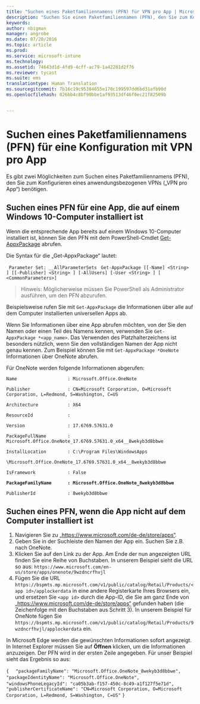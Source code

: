```yaml
---
title: "Suchen eines Paketfamiliennamens (PFN) für VPN pro App | Microsoft Intune"
description: "Suchen Sie einen Paketfamiliennamen (PFN), den Sie zum Konfigurieren eines anwendungsbezogenen VPN („VPN pro App“) benötigen."
keywords: 
author: nbigman
manager: angrobe
ms.date: 07/20/2016
ms.topic: article
ms.prod: 
ms.service: microsoft-intune
ms.technology: 
ms.assetid: 74643d1d-4fd9-4cff-ac79-1a42281d2f76
ms.reviewer: tycast
ms.suite: ems
translationtype: Human Translation
ms.sourcegitcommit: 7b16c19c95384655e170c199597dd6bd31afb90d
ms.openlocfilehash: 026bb4c8bf90bbe1af93513df46f0ec21f82509b


---
```


# Suchen eines Paketfamiliennamens (PFN) für eine Konfiguration mit VPN pro App

Es gibt zwei Möglichkeiten zum Suchen eines Paketfamiliennamens (PFN), den Sie zum Konfigurieren eines anwendungsbezogenen VPNs („VPN pro App“) benötigen.

## Suchen eines PFN für eine App, die auf einem Windows 10-Computer installiert ist

Wenn die entsprechende App bereits auf einem Windows 10-Computer installiert ist, können Sie den PFN mit dem PowerShell-Cmdlet [Get-AppxPackage](https://technet.microsoft.com/library/hh856044.aspx) abrufen.

Die Syntax für die „Get-AppxPackage“ lautet:

` Parameter Set: __AllParameterSets`
` Get-AppxPackage [[-Name] <String> ] [[-Publisher] <String> ] [-AllUsers] [-User <String> ] [ <CommonParameters>]`

> Hinweis: Möglicherweise müssen Sie PowerShell als Administrator ausführen, um den PFN abzurufen.

Beispielsweise rufen Sie mit `Get-AppxPackage` die Informationen über alle auf dem Computer installierten universellen Apps ab.

Wenn Sie Informationen über eine App abrufen möchten, von der Sie den Namen oder einen Teil des Namens kennen, verwenden Sie `Get-AppxPackage *<app_name>`. Das Verwenden des Platzhalterzeichens ist besonders nützlich, wenn Sie den vollständigen Namen der App nicht genau kennen. Zum Beispiel können Sie mit `Get-AppxPackage *OneNote` Informationen über OneNote abrufen.


Für OneNote werden folgende Informationen abgerufen:

`Name                   : Microsoft.Office.OneNote`

`Publisher              : CN=Microsoft Corporation, O=Microsoft Corporation, L=Redmond, S=Washington, C=US`

`Architecture           : X64`

`ResourceId             :`

`Version                : 17.6769.57631.0`

`PackageFullName        : Microsoft.Office.OneNote_17.6769.57631.0_x64__8wekyb3d8bbwe`

`InstallLocation        : C:\Program Files\WindowsApps`

`\Microsoft.Office.OneNote_17.6769.57631.0_x64__8wekyb3d8bbwe`

`IsFramework            : False`

**`PackageFamilyName      : Microsoft.Office.OneNote_8wekyb3d8bbwe`**

`PublisherId            : 8wekyb3d8bbwe`



## Suchen eines PFN, wenn die App nicht auf dem Computer installiert ist

1.  Navigieren Sie zu „https://www.microsoft.com/de-de/store/apps“.
2.  Geben Sie in der Suchleiste den Namen der App ein. Suchen Sie z.B. nach OneNote.
3.  Klicken Sie auf den Link zu der App. Am Ende der nun angezeigten URL finden Sie eine Reihe von Buchstaben. In unserem Beispiel sieht die URL so aus:
`https://www.microsoft.com/en-us/store/apps/onenote/9wzdncrfhvjl`
4.  Fügen Sie die URL `https://bspmts.mp.microsoft.com/v1/public/catalog/Retail/Products/<app id>/applockerdata` in eine andere Registerkarte Ihres Browsers ein, und ersetzen Sie `<app id>` durch die App-ID, die Sie am ganz Ende von „https://www.microsoft.com/de-de/store/apps“ gefunden haben (die Zeichenfolge mit den Buchstaben aus Schritt 3). In unserem Beispiel für OneNote fügen Sie `https://bspmts.mp.microsoft.com/v1/public/catalog/Retail/Products/9wzdncrfhvjl/applockerdata` ein.

In Microsoft Edge werden die gewünschten Informationen sofort angezeigt. In Internet Explorer müssen Sie auf **Öffnen** klicken, um die Informationen anzuzeigen. Der PFN wird in der ersten Zeile angegeben. Für unser Beispiel sieht das Ergebnis so aus:


`{`
`  "packageFamilyName": "Microsoft.Office.OneNote_8wekyb3d8bbwe",`
`  "packageIdentityName": "Microsoft.Office.OneNote",`
`  "windowsPhoneLegacyId": "ca05b3ab-f157-450c-8c49-a1f127f5e71d",`
`  "publisherCertificateName": "CN=Microsoft Corporation, O=Microsoft Corporation, L=Redmond, S=Washington, C=US"`
`}`



<!--HONumber=Aug16_HO1-->


